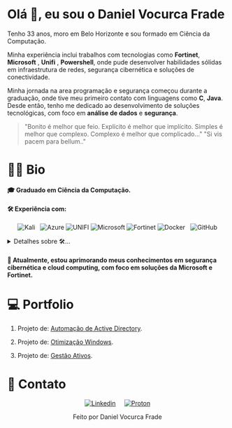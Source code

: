 # Olá 👋, eu sou o Daniel Vocurca Frade

Tenho 33 anos, moro em Belo Horizonte e sou formado em Ciência da Computação. 

Minha experiência inclui trabalhos com tecnologias como **Fortinet**, **Microsoft** , **Unifi** , **Powershell**, onde pude desenvolver habilidades sólidas em infraestrutura de redes, segurança cibernética e soluções de conectividade.

Minha jornada na area programação e segurança começou durante a graduação, onde tive meu primeiro contato com linguagens como **C**, **Java**. Desde então, tenho me dedicado ao desenvolvimento de soluções tecnológicas, com foco em **análise de dados** e **segurança**.

> "Bonito é melhor que feio. Explícito é melhor que implícito. Simples é melhor que complexo. Complexo é melhor que complicado..."
> "Si vis pacem para bellum.."

# :man_beard: Bio

#### 🎓 Graduado em Ciência da Computação.

#### 🛠 Experiência com:

<div align="center">

![Kali](https://img.shields.io/badge/Kali%20Linux-557C94?style=flat&logo=kalilinux&logoColor=white) &nbsp;
![Azure](https://img.shields.io/badge/Microsoft_Azure-0089D6?style=flat&logo=microsoftazure&logoColor=white)
![UNIFI](https://img.shields.io/badge/UNIFI-%230075FF.svg?style=flat&logo=unifi&logoColor=white)
![Microsoft](https://img.shields.io/badge/Microsoft-0078D4?style=flat&logo=microsoft&logoColor=white)
![Fortinet](https://img.shields.io/badge/Fortinet-%23EE3124.svg?style=flat&logo=fortinet&logoColor=white)
![Docker](https://img.shields.io/badge/Docker-2CA5E0?style=flat&logo=docker&logoColor=white) &nbsp;
![GitHub](https://img.shields.io/badge/github-%23121011.svg?style=flat&logo=github&logoColor=white)


</div>

<details>
<summary> Detalhes sobre 🛠... </summary>

Stack:

- Sistema Operacional -> Kali | Windows
- Linguagens -> Java | C
- Nuvem ->  Microsoft Azure
- BI ->  Microsoft Power BI
- Segurança -> Fortinet | Bitdefender
- Containers -> Docker
- Controle de Versões -> Git
- Agile -> Scrum

</details>

#### 🌱 Atualmente, estou aprimorando meus conhecimentos em **segurança cibernética** e **cloud computing**, com foco em soluções da **Microsoft** e **Fortinet**.

# 💻 Portfolio

1. Projeto de: [Automação de Active Directory](https://github.com/danielfrade/ad/).

2. Projeto de: [Otimização Windows](https://github.com/danielfrade/windows/).
   
3. Projeto de: [Gestão Ativos](https://github.com/danielfrade/gestaoativo/).


# :iphone: Contato

<div align="center">

[![Linkedin](https://img.shields.io/badge/LinkedIn-0077B5?style=flat&logo=linkedin&logoColor=white)](https://www.linkedin.com/in/vocurca "Daniel Vocurca Frade")
$~~~$ [![Proton](https://img.shields.io/badge/Proton-8B89CC?style=flat&logo=protonmail&logoColor=white)](mailto:vocurca@pm.me "vocurca@pm.me")

</div>



<p align="center">Feito por Daniel Vocurca Frade</p>






